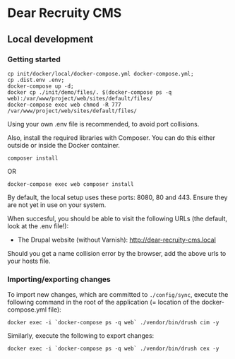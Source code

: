 # Dear Recruity CMS

## Local development

### Getting started

```
cp init/docker/local/docker-compose.yml docker-compose.yml;
cp .dist.env .env;
docker-compose up -d;
docker cp ./init/demo/files/. $(docker-compose ps -q web):/var/www/project/web/sites/default/files/
docker-compose exec web chmod -R 777 /var/www/project/web/sites/default/files/
```

Using your own .env file is recommended, to avoid port collisions.

Also, install the required libraries with Composer. You can do this either outside
or inside the Docker container.

```
composer install
```

OR

```
docker-compose exec web composer install
```


By default, the local setup uses these ports: 8080, 80 and 443. Ensure they
are not yet in use on your system.

When succesful, you should be able to visit the following URLs (the default, look at the .env file!):

* The Drupal website (without Varnish): http://dear-recruity-cms.local

Should you get a name collision error by the browser, add the above urls to your hosts file.

### Importing/exporting changes

To import new changes, which are committed to `./config/sync`, execute the following command in the root of the application (= location of the docker-compose.yml file):

```
docker exec -i `docker-compose ps -q web` ./vendor/bin/drush cim -y
```

Similarly, execute the following to export changes:

```
docker exec -i `docker-compose ps -q web` ./vendor/bin/drush cex -y
```